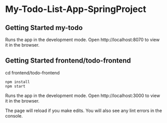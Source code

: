 # My-Todo-List-App-SpringProject

## Getting Started my-todo

Runs the app in the development mode.
Open http://localhost:8070 to view it in the browser.



## Getting Started frontend/todo-frontend
cd frontend/todo-frontend

```
npm install
npm start
```

Runs the app in the development mode.
Open http://localhost:3000 to view it in the browser.

The page will reload if you make edits.
You will also see any lint errors in the console.
